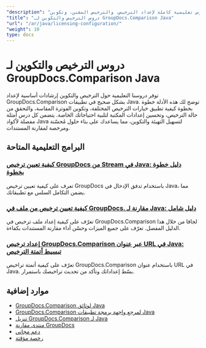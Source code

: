 ```yaml
---
"description": "دروس تعليمية كاملة لإعداد الترخيص، والترخيص المقنن، وتكوين GroupDocs.Comparison لـ Java."
"title": "دروس الترخيص والتكوين لـ GroupDocs.Comparison Java"
"url": "/ar/java/licensing-configuration/"
"weight": 10
type: docs
---
```

# دروس الترخيص والتكوين لـ GroupDocs.Comparison Java

توفر دروسنا التعليمية حول الترخيص والتكوين إرشادات أساسية لإعداد GroupDocs.Comparison بشكل صحيح في تطبيقات Java. توضح لك هذه الأدلة خطوة بخطوة كيفية تطبيق خيارات الترخيص المختلفة، وتكوين الفوترة المقاسة، والتحقق من حالة الترخيص، وتحسين إعدادات المكتبة لتلبية احتياجاتك الخاصة. يتضمن كل درس أمثلة مفصلة لأكواد Java لتسهيل التهيئة والتكوين، مما يساعدك على بناء حلول مُحسّنة ومرخصة لمقارنة المستندات.

## البرامج التعليمية المتاحة

### [كيفية تعيين ترخيص GroupDocs من Stream في Java: دليل خطوة بخطوة](./set-groupdocs-license-stream-java-guide/)
تعرف على كيفية تعيين ترخيص GroupDocs باستخدام تدفق الإدخال في Java، مما يضمن التكامل السلس مع تطبيقاتك.

### [كيفية تعيين ترخيص من ملف في GroupDocs. مقارنة لـ Java: دليل شامل](./groupdocs-comparison-license-setup-java/)
تعرّف على كيفية إعداد ملف ترخيص في GroupDocs.Comparison لجافا من خلال هذا الدليل المفصل. تعرّف على جميع الميزات وحسّن أداء مقارنة المستندات بكفاءة.

### [إعداد ترخيص GroupDocs.Comparison عبر عنوان URL في Java: تبسيط أتمتة الترخيص](./set-groupdocs-comparison-license-url-java/)
تعرّف على كيفية أتمتة تراخيص GroupDocs.Comparison باستخدام عنوان URL في Java. بسّط إعداداتك وتأكد من تحديث تراخيصك باستمرار.

## موارد إضافية

- [GroupDocs.Comparison لوثائق Java](https://docs.groupdocs.com/comparison/java/)
- [GroupDocs.Comparison لمرجع واجهة برمجة تطبيقات Java](https://reference.groupdocs.com/comparison/java/)
- [تنزيل GroupDocs.Comparison لـ Java](https://releases.groupdocs.com/comparison/java/)
- [منتدى مقارنة GroupDocs](https://forum.groupdocs.com/c/comparison)
- [دعم مجاني](https://forum.groupdocs.com/)
- [رخصة مؤقتة](https://purchase.groupdocs.com/temporary-license/)